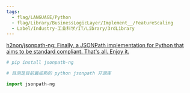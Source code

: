```yaml
---
tags:
  - flag/LANGUAGE/Python
  - flag/Library/BusinessLogicLayer/Implement__/FeatureScaling
  - Label/Industry-工业科学/IT/Library/3rdLibrary
---
```


[h2non/jsonpath-ng: Finally, a JSONPath implementation for Python that aims to be standard compliant. That's all. Enjoy it.](https://github.com/h2non/jsonpath-ng)


```python
# pip install jsonpath-ng

# 目测是目前最成熟的 python jsonpath 开源库

import jsonpath-ng


```
